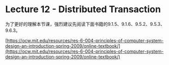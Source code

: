 # Lecture 12 - Distributed Transaction


为了更好的理解本节课，强烈建议先阅读下面书籍的9.1.5、9.1.6、9.5.2、9.5.3、9.6.3。

[https://ocw.mit.edu/resources/res-6-004-principles-of-computer-system-design-an-introduction-spring-2009/online-textbook/](https://ocw.mit.edu/resources/res-6-004-principles-of-computer-system-design-an-introduction-spring-2009/online-textbook/)




